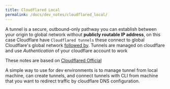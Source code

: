 ```yaml
---
title: Cloudflared Local
permalink: /docs/dev_notes/cloudflared_local/
---
```


A tunnel is a secure, outbound-only pathway you can establish between your origin to global network without **publicly routable IP address**, on this case Cloudflare have `Cloudflared tunnels` these connect to global Cloudflare's global network [followed by](https://developers.cloudflare.com/cloudflare-one/connections/connect-networks/get-started/tunnel-useful-terms/#tunnel). Tunnels are managed on cloudflare and use *Authentication* of your cloudflare account to work

These notes are based on [Cloudflared Official](https://developers.cloudflare.com/cloudflare-one/connections/connect-networks/)

A simple way to use for dev environments is to manage tunnel from local machine, can create tunnels, and connect tunnels with CLI from machine that you want to redirect traffic by cloudflare DNS configuration.

